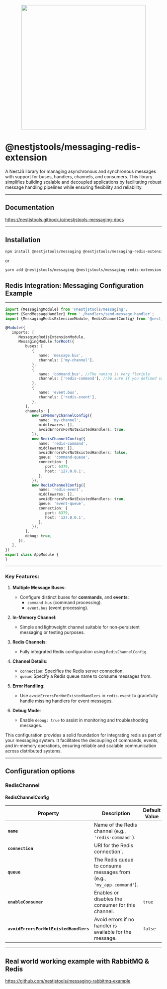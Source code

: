 <p align="center">
    <image src="nestjstools-logo.png" width="400">
</p>

# @nestjstools/messaging-redis-extension

A NestJS library for managing asynchronous and synchronous messages with support for buses, handlers, channels, and consumers. This library simplifies building scalable and decoupled applications by facilitating robust message handling pipelines while ensuring flexibility and reliability.

---
## Documentation

https://nestjstools.gitbook.io/nestjstools-messaging-docs

---

## Installation

```bash
npm install @nestjstools/messaging @nestjstools/messaging-redis-extension 
```

or

```bash
yarn add @nestjstools/messaging @nestjstools/messaging-redis-extension
```
## Redis Integration: Messaging Configuration Example

---

```typescript
import {MessagingModule} from '@nestjstools/messaging';
import {SendMessageHandler} from './handlers/send-message.handler';
import {MessagingRedisExtensionModule, RedisChannelConfig} from '@nestjstools/messaging-redis-extension';

@Module({
   imports: [
      MessagingRedisExtensionModule,
      MessagingModule.forRoot({
         buses: [
            {
               name: 'message.bus',
               channels: ['my-channel'],
            },
            {
               name: 'command.bus', //The naming is very flexible
               channels: ['redis-command'], //be sure if you defined same channels name as you defined below, you can bind multiple channels there, like send message to rabbitmq and redis at the same time 
            },
            {
               name: 'event.bus',
               channels: ['redis-event'],
            },
         ],
         channels: [
            new InMemoryChannelConfig({
               name: 'my-channel',
               middlewares: [],
               avoidErrorsForNotExistedHandlers: true,
            }),
            new RedisChannelConfig({
               name: 'redis-command',
               middlewares: [],
               avoidErrorsForNotExistedHandlers: false,
               queue: 'command-queue',
               connection: {
                  port: 6379,
                  host: '127.0.0.1',
               },
            }),
            new RedisChannelConfig({
               name: 'redis-event',
               middlewares: [],
               avoidErrorsForNotExistedHandlers: true,
               queue: 'event-queue',
               connection: {
                  port: 6379,
                  host: '127.0.0.1',
               },
            }),
         ],
         debug: true,
      }),
   ],
})
export class AppModule {
}
```

---

### Key Features:

1. **Multiple Message Buses**:
   - Configure distinct buses for **commands**, and **events**:
      - `command.bus` (command processing).
      - `event.bus` (event processing).

2. **In-Memory Channel**:
   - Simple and lightweight channel suitable for non-persistent messaging or testing purposes.

3. **Redis Channels**:
   - Fully integrated Redis configuration using `RedisChannelConfig`.

4. **Channel Details**:
   - `connection`: Specifies the Redis server connection.
   - `queue`: Specify a Redis queue name to consume messages from.

5. **Error Handling**:
   - Use `avoidErrorsForNotExistedHandlers` in `redis-event` to gracefully handle missing handlers for event messages.

6. **Debug Mode**:
   - Enable `debug: true` to assist in monitoring and troubleshooting messages.

This configuration provides a solid foundation for integrating redis as part of your messaging system. It facilitates the decoupling of commands, events, and in-memory operations, ensuring reliable and scalable communication across distributed systems.

---

## Configuration options

### RedisChannel

#### **RedisChannelConfig**

| **Property**                           | **Description**                                                      | **Default Value** |
|----------------------------------------|----------------------------------------------------------------------|-------------------|
| **`name`**                             | Name of the Redis channel (e.g., `'redis-command'`).                 |                   |
| **`connection`**                       | URI for the Redis connection`.                                       |                   |
| **`queue`**                            | The Redis queue to consume messages from (e.g., `'my_app.command'`). |                   |
| **`enableConsumer`**                   | Enables or disables the consumer for this channel.                   | `true`            |
| **`avoidErrorsForNotExistedHandlers`** | Avoid errors if no handler is available for the message.             | `false`           |

---

## Real world working example with RabbitMQ & Redis
https://github.com/nestjstools/messaging-rabbitmq-example
